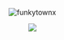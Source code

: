 <p align="center"> <img src="https://komarev.com/ghpvc/?username=funkytownx&label=Profile%20views!!&color=2D2D2D&style=square" alt="funkytownx" /> </p>

<p align="center"> <img src="https://cdn.discordapp.com/attachments/1016920337788698736/1357367438714605800/Screenshot_20250403_185315_Discord.jpg?ex=67eff270&is=67eea0f0&hm=2889db4bf5248563b5acd34bba6f8d426d5487ae6074796b770ede8b1060301a&"/> </p>

